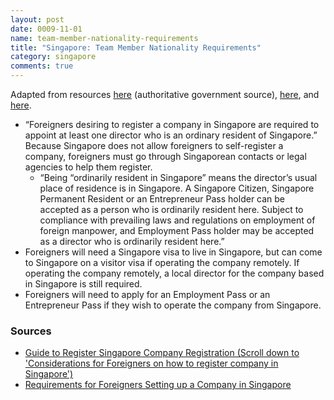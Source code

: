 ```yaml
---
layout: post
date: 0009-11-01
name: team-member-nationality-requirements
title: "Singapore: Team Member Nationality Requirements"
category: singapore
comments: true
---
```


Adapted from resources [here](https://www.acra.gov.sg/components/wireframes/howToGuidesChapters.aspx?pageid=1241#1246) (authoritative government source), [here](https://www.3ecpa.com.sg/incorporation/guide-to-singapore-company-registration/), and [here](https://www.guidemesingapore.com/business-guides/incorporation-guides/introduction-to-incorporation/singapore-company-registration-guide).
   * “Foreigners desiring to register a company in Singapore are required to appoint at least one director who is an ordinary resident of Singapore.” Because Singapore does not allow foreigners to self-register a company, foreigners must go through Singaporean contacts or legal agencies to help them register.  
      * “Being “ordinarily resident in Singapore” means the director’s usual place of residence is in Singapore. A Singapore Citizen, Singapore Permanent Resident or an Entrepreneur Pass holder can be accepted as a person who is ordinarily resident here. Subject to compliance with prevailing laws and regulations on employment of foreign manpower, and Employment Pass holder may be accepted as a director who is ordinarily resident here.” 
   * Foreigners will need a Singapore visa to live in Singapore, but can come to Singapore on a visitor visa if operating the company remotely. If operating the company remotely, a local director for the company based in Singapore is still required. 
   * Foreigners will need to apply for an Employment Pass or an Entrepreneur Pass if they wish to operate the company from Singapore. 

### Sources
   * [Guide to Register Singapore Company Registration (Scroll down to 'Considerations for Foreigners on how to register company in Singapore')](https://www.3ecpa.com.sg/incorporation/guide-to-singapore-company-registration/)
   * [Requirements for Foreigners Setting up a Company in Singapore](https://www.acra.gov.sg/components/wireframes/howToGuidesChapters.aspx?pageid=1241#1246)
